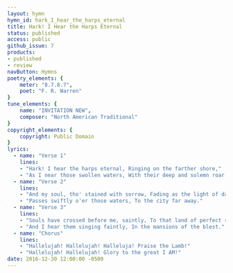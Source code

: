 ```yaml
---
layout: hymn
hymn_id: hark_I_hear_the_harps_eternal
title: Hark! I Hear the Harps Eternal
status: published
access: public
github_issue: 7
products:
- published
- review
navButton: Hymns
poetry_elements: {
    meter: "8.7.8.7",
    poet: "F. R. Warren"
}
tune_elements: {
    name: "INVITATION NEW",
    composer: "North American Traditional"
}
copyright_elements: {
    copyright: Public Domain
}
lyrics:
  - name: "Verse 1"
    lines:
    - "Hark! I hear the harps eternal, Ringing on the farther shore,"
    - "As I near those swollen waters, With their deep and solemn roar."
  - name: "Verse 2"
    lines:
    - "And my soul, tho' stained with sorrow, Fading as the light of day,"
    - "Passes swiftly o'er those waters, To the city far away."
  - name: "Verse 3"
    lines:
    - "Souls have crossed before me, saintly, To that land of perfect rest;"
    - "And I hear them singing faintly, In the mansions of the blest."
  - name: "Chorus"
    lines:
    - "Hallelujah! Hallelujah! Halleluja! Praise the Lamb!"
    - "Hallelujah! Hallelujah! Glory to the great I AM!"
date: 2016-12-30 12:00:00 -0500
---
```

